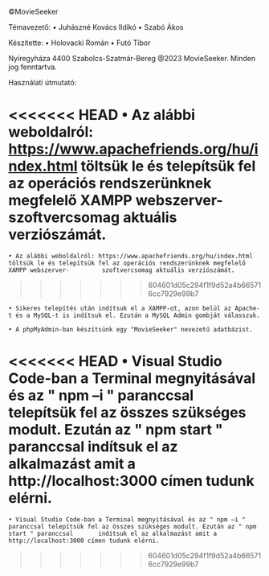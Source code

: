 ©MovieSeeker

Témavezető:
    • Juhászné Kovács Ildikó
    • Szabó Ákos

Készítette:
    • Holovacki Román
    • Futó Tibor


Nyíregyháza 4400
Szabolcs-Szatmár-Bereg 
@2023 MovieSeeker. Minden jog fenntartva. 



Használati útmutató:

<<<<<<< HEAD
    • Az alábbi weboldalról: https://www.apachefriends.org/hu/index.html töltsük le és telepítsük fel az operációs rendszerünknek megfelelő XAMPP webszerver-szoftvercsomag aktuális verziószámát.
=======
    • Az alábbi weboldalról: https://www.apachefriends.org/hu/index.html töltsük le és telepítsük fel az operációs rendszerünknek megfelelő XAMPP webszerver-         szoftvercsomag aktuális verziószámát.
>>>>>>> 604601d05c294f1f9d52a4b665716cc7929e99b7

    • Sikeres telepítés után indítsuk el a XAMPP-ot, azon belül az Apache-t és a MySQL-t is indítsuk el. Ezután a MySQL Admin gombját válasszuk.

    • A phpMyAdmin-ban készítsünk egy "MovieSeeker" nevezetű adatbázist.

<<<<<<< HEAD
    • Visual Studio Code-ban a Terminal megnyitásával és az " npm –i " paranccsal telepítsük fel az összes szükséges modult. Ezután az " npm start " paranccsal indítsuk el az alkalmazást amit a http://localhost:3000 címen tudunk elérni.
=======
    • Visual Studio Code-ban a Terminal megnyitásával és az " npm –i " paranccsal telepítsük fel az összes szükséges modult. Ezután az " npm start " paranccsal       indítsuk el az alkalmazást amit a http://localhost:3000 címen tudunk elérni.
>>>>>>> 604601d05c294f1f9d52a4b665716cc7929e99b7
